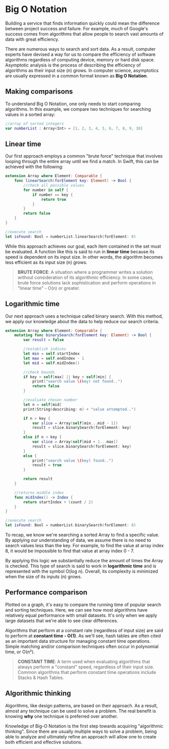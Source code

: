 # Big O Notation

Building a service that finds information quickly could mean the difference between project success and failure. For example, much of Google's success comes from algorithms that allow people to search vast amounts of data with great efficiency.

There are numerous ways to search and sort data. As a result, computer experts have devised a way for us to compare the efficiency of software algorithms regardless of computing device, memory or hard disk space. Asymptotic analysis is the process of describing the efficiency of algorithms as their input size (n) grows. In computer science, asymptotics are usually expressed in a common format known as **Big O Notation**.

## Making comparisons

To understand Big O Notation, one only needs to start comparing algorithms. In this example, we compare two techniques for searching values in a sorted array:

```swift
//array of sorted integers
var numberList : Array<Int> = [1, 2, 3, 4, 5, 6, 7, 8, 9, 10]
```

## Linear time

Our first approach employs a common "brute force" technique that involves looping through the entire array until we find a match. In Swift, this can be achieved with the following:

```swift
extension Array where Element: Comparable {
    func linearSearch(forElement key: Element) -> Bool {
        //check all possible values
        for number in self {
            if number == key {
                return true
            }
        }
        return false
    }
}

//execute search
let isFound: Bool = numberList.linearSearch(forElement: 8)
```

While this approach achieves our goal, each item contained in the set must be evaluated. A function like this is said to run in **linear time** because its speed is dependent on its input size. In other words, the algorithm becomes less efficient as its input size (n) grows.

> **BRUTE FORCE**: A situation where a programmer writes a solution without consideration of its algorithmic efficiency. In some cases, brute force solutions lack sophistication and perform operations in "linear time" - O(n) or greater.

## Logarithmic time

Our next approach uses a technique called binary search. With this method, we apply our knowledge about the data to help reduce our search criteria.

```swift
extension Array where Element: Comparable {
    mutating func binarySearch(forElement key: Element) -> Bool {
        var result = false

        //establish indices
        let min = self.startIndex
        let max = self.endIndex - 1
        let mid = self.midIndex()

        //check bounds
        if key > self[max] || key < self[min] {
            print("search value \(key) not found..")
            return false
        }

        //evaluate chosen number
        let n = self[mid]
        print(String(describing: n) + "value attempted..")

        if n > key {
            var slice = Array(self[min...mid - 1])
            result = slice.binarySearch(forElement: key)
        }
        else if n < key {
            var slice = Array(self[mid + 1...max])
            result = slice.binarySearch(forElement: key)
        }
        else {
            print("search value \(key) found..")
            result = true
        }

        return result
    }

    //returns middle index
    func midIndex() -> Index {
        return startIndex + (count / 2)
    }
}

//execute search
let isFound: Bool = numberList.binarySearch(forElement: 8)
```

To recap, we know we're searching a sorted Array to find a specific value. By applying our understanding of data, we assume there is no need to search values less than the key. For example, to find the value at array index 8, it would be impossible to find that value at array index 0 - 7.

By applying this logic we substantially reduce the amount of times the Array is checked. This type of search is said to work in **logarithmic time** and is represented with the symbol O(log n). Overall, its complexity is minimized when the size of its inputs (n) grows.

## Performance comparison

Plotted on a graph, it's easy to compare the running time of popular search and sorting techniques. Here, we can see how most algorithms have relatively equal performance with small datasets. It's only when we apply large datasets that we're able to see clear differences.

Algorithms that perform at a constant rate (regardless of input size) are said to perform at **constant time - O(1)**. As we'll see, hash tables are often cited as an important data structure for managing constant time operations. Simple matching and/or comparison techniques often occur in polynomial time, or O(n²).

> **CONSTANT TIME**: A term used when evaluating algorithms that always perform a "constant" speed, regardless of their input size. Common algorithms that perform constant time operations include Stacks & Hash Tables.

## Algorithmic thinking

Algorithms, like design patterns, are based on their approach. As a result, almost any technique can be used to solve a problem. The real benefit is knowing **why** one technique is preferred over another.

Knowledge of Big-O Notation is the first step towards acquiring "algorithmic thinking". Since there are usually multiple ways to solve a problem, being able to analyze and ultimately refine an approach will allow one to create both efficient and effective solutions.
